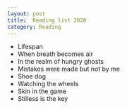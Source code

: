 ```yaml
---
layout: post
title:  Reading list 2020
category: Reading
---
```


- Lifespan
- When breath becomes air
- In the realm of hungry ghosts
- Mistakes were made but not by me
- Shoe dog
- Watching the wheels
- Skin in the game
- Stilless is the key
